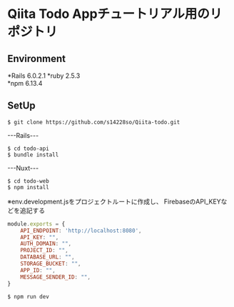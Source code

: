 #  Qiita Todo Appチュートリアル用のリポジトリ


## Environment
*Rails 6.0.2.1 
*ruby 2.5.3  
*npm 6.13.4 

## SetUp

```
$ git clone https://github.com/s14228so/Qiita-todo.git
```

---Rails---

```
$ cd todo-api
$ bundle install
```


---Nuxt---

```
$ cd todo-web
$ npm install
```

※env.development.jsをプロジェクトルートに作成し、
FirebaseのAPI_KEYなどを追記する

```env.development.js
module.exports = {
    API_ENDPOINT: 'http://localhost:8080',
    API_KEY: "",
    AUTH_DOMAIN: "",
    PROJECT_ID: "",
    DATABASE_URL: "",
    STORAGE_BUCKET: "",
    APP_ID: "",
    MESSAGE_SENDER_ID: "",
}
```

```
$ npm run dev 
```
